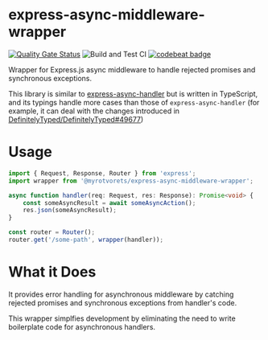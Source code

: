 # express-async-middleware-wrapper

[![Quality Gate Status](https://sonarcloud.io/api/project_badges/measure?project=myrotvorets_express-async-middleware-wrapper&metric=alert_status)](https://sonarcloud.io/dashboard?id=myrotvorets_express-async-middleware-wrapper)
![Build and Test CI](https://github.com/myrotvorets/express-async-middleware-wrapper/workflows/Build%20and%20Test%20CI/badge.svg)
[![codebeat badge](https://codebeat.co/badges/8e9431d0-517a-4509-9e3f-5ce985079bda)](https://codebeat.co/projects/github-com-myrotvorets-express-async-middleware-wrapper-master)

Wrapper for Express.js async middleware to handle rejected promises and synchronous exceptions.

This library is similar to [express-async-handler](https://www.npmjs.com/package/express-async-handler) but is written in TypeScript, and its typings handle more cases than those of `express-async-handler` (for example, it can deal with the changes introduced in [DefinitelyTyped/DefinitelyTyped#49677](https://github.com/DefinitelyTyped/DefinitelyTyped/pull/49677))

# Usage

```typescript
import { Request, Response, Router } from 'express';
import wrapper from '@myrotvorets/express-async-middleware-wrapper';

async function handler(req: Request, res: Response): Promise<void> {
    const someAsyncResult = await someAsyncAction();
    res.json(someAsyncResult);
}

const router = Router();
router.get('/some-path', wrapper(handler));
```

# What it Does

It provides error handling for asynchronous middleware by catching rejected promises and synchronous exceptions from handler's code.

This wrapper simplfies development by eliminating the need to write boilerplate code for asynchronous handlers.
